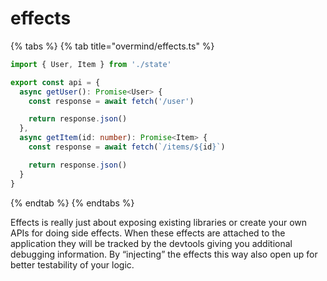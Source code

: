 # effects

{% tabs %}
{% tab title="overmind/effects.ts" %}
```typescript
import { User, Item } from './state'

export const api = {
  async getUser(): Promise<User> {
    const response = await fetch('/user')

    return response.json()
  },
  async getItem(id: number): Promise<Item> {
    const response = await fetch(`/items/${id}`)

    return response.json()
  }
}
```
{% endtab %}
{% endtabs %}

Effects is really just about exposing existing libraries or create your own APIs for doing side effects. When these effects are attached to the application they will be tracked by the devtools giving you additional debugging information. By “injecting” the effects this way also open up for better testability of your logic.

